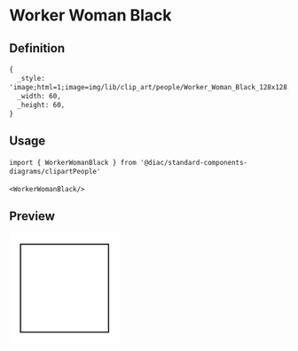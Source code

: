 # Worker Woman Black

## Definition

```
{
  _style: 'image;html=1;image=img/lib/clip_art/people/Worker_Woman_Black_128x128.pngstrokeColor=none;',
  _width: 60,
  _height: 60,
}
```

## Usage

```
import { WorkerWomanBlack } from '@diac/standard-components-diagrams/clipartPeople'

<WorkerWomanBlack/>
```

## Preview

<img src="./worker-woman-black.png" width="200"/>

